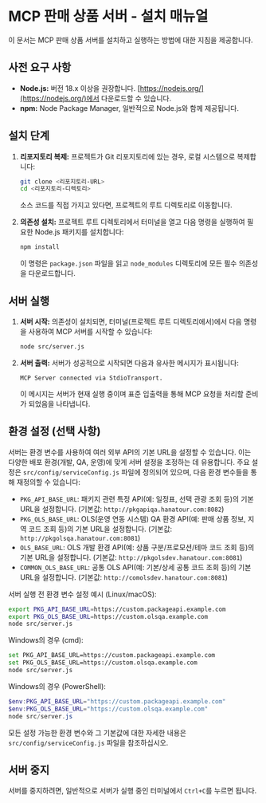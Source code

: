 # MCP 판매 상품 서버 - 설치 매뉴얼

이 문서는 MCP 판매 상품 서버를 설치하고 실행하는 방법에 대한 지침을 제공합니다.

## 사전 요구 사항

*   **Node.js:** 버전 18.x 이상을 권장합니다. [https://nodejs.org/](https://nodejs.org/)에서 다운로드할 수 있습니다.
*   **npm:** Node Package Manager, 일반적으로 Node.js와 함께 제공됩니다.

## 설치 단계

1.  **리포지토리 복제:**
    프로젝트가 Git 리포지토리에 있는 경우, 로컬 시스템으로 복제합니다:
    ```bash
    git clone <리포지토리-URL>
    cd <리포지토리-디렉토리>
    ```
    소스 코드를 직접 가지고 있다면, 프로젝트의 루트 디렉토리로 이동합니다.

2.  **의존성 설치:**
    프로젝트 루트 디렉토리에서 터미널을 열고 다음 명령을 실행하여 필요한 Node.js 패키지를 설치합니다:
    ```bash
    npm install
    ```
    이 명령은 `package.json` 파일을 읽고 `node_modules` 디렉토리에 모든 필수 의존성을 다운로드합니다.

## 서버 실행

1.  **서버 시작:**
    의존성이 설치되면, 터미널(프로젝트 루트 디렉토리에서)에서 다음 명령을 사용하여 MCP 서버를 시작할 수 있습니다:
    ```bash
    node src/server.js
    ```

2.  **서버 출력:**
    서버가 성공적으로 시작되면 다음과 유사한 메시지가 표시됩니다:
    ```
    MCP Server connected via StdioTransport.
    ```
    이 메시지는 서버가 현재 실행 중이며 표준 입출력을 통해 MCP 요청을 처리할 준비가 되었음을 나타냅니다.

## 환경 설정 (선택 사항)

서버는 환경 변수를 사용하여 여러 외부 API의 기본 URL을 설정할 수 있습니다. 이는 다양한 배포 환경(개발, QA, 운영)에 맞게 서버 설정을 조정하는 데 유용합니다. 주요 설정은 `src/config/serviceConfig.js` 파일에 정의되어 있으며, 다음 환경 변수들을 통해 재정의할 수 있습니다:

*   `PKG_API_BASE_URL`: 패키지 관련 특정 API(예: 일정표, 선택 관광 조회 등)의 기본 URL을 설정합니다. (기본값: `http://pkgapiqa.hanatour.com:8082`)
*   `PKG_OLS_BASE_URL`: OLS(운영 연동 시스템) QA 환경 API(예: 판매 상품 정보, 지역 코드 조회 등)의 기본 URL을 설정합니다. (기본값: `http://pkgolsqa.hanatour.com:8081`)
*   `OLS_BASE_URL`: OLS 개발 환경 API(예: 상품 구분/프로모션/테마 코드 조회 등)의 기본 URL을 설정합니다. (기본값: `http://pkgolsdev.hanatour.com:8081`)
*   `COMMON_OLS_BASE_URL`: 공통 OLS API(예: 기본/상세 공통 코드 조회 등)의 기본 URL을 설정합니다. (기본값: `http://comolsdev.hanatour.com:8081`)

서버 실행 전 환경 변수 설정 예시 (Linux/macOS):
```bash
export PKG_API_BASE_URL=https://custom.packageapi.example.com
export PKG_OLS_BASE_URL=https://custom.olsqa.example.com
node src/server.js
```

Windows의 경우 (cmd):
```bash
set PKG_API_BASE_URL=https://custom.packageapi.example.com
set PKG_OLS_BASE_URL=https://custom.olsqa.example.com
node src/server.js
```

Windows의 경우 (PowerShell):
```powershell
$env:PKG_API_BASE_URL="https://custom.packageapi.example.com"
$env:PKG_OLS_BASE_URL="https://custom.olsqa.example.com"
node src/server.js
```
모든 설정 가능한 환경 변수와 그 기본값에 대한 자세한 내용은 `src/config/serviceConfig.js` 파일을 참조하십시오.

## 서버 중지

서버를 중지하려면, 일반적으로 서버가 실행 중인 터미널에서 `Ctrl+C`를 누르면 됩니다.
